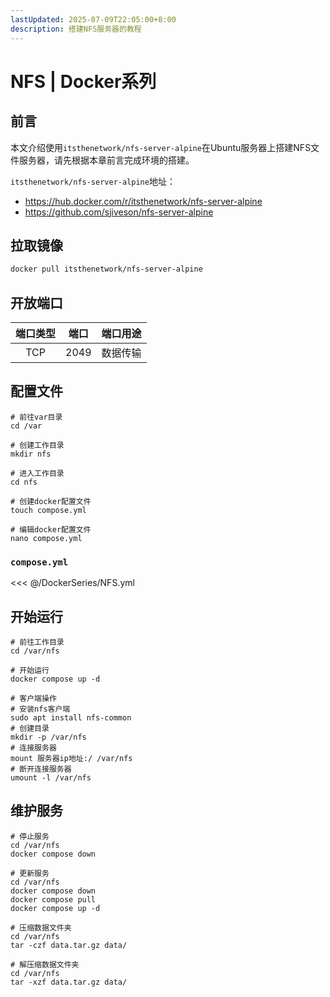 ```yaml
---
lastUpdated: 2025-07-09T22:05:00+8:00
description: 搭建NFS服务器的教程
---
```


# NFS | Docker系列

## 前言

本文介绍使用`itsthenetwork/nfs-server-alpine`在Ubuntu服务器上搭建NFS文件服务器，请先根据本章前言完成环境的搭建。

`itsthenetwork/nfs-server-alpine`地址：

- <https://hub.docker.com/r/itsthenetwork/nfs-server-alpine>
- <https://github.com/sjiveson/nfs-server-alpine>

## 拉取镜像

```bash
docker pull itsthenetwork/nfs-server-alpine
```

## 开放端口

| 端口类型 | 端口  | 端口用途 |
| :------: | :---: | :------: |
|   TCP    | 2049  | 数据传输 |

## 配置文件

```shell
# 前往var目录
cd /var

# 创建工作目录
mkdir nfs

# 进入工作目录
cd nfs

# 创建docker配置文件
touch compose.yml

# 编辑docker配置文件
nano compose.yml
```

### `compose.yml`

<<< @/DockerSeries/NFS.yml

## 开始运行

```shell
# 前往工作目录
cd /var/nfs

# 开始运行
docker compose up -d

# 客户端操作
# 安装nfs客户端
sudo apt install nfs-common
# 创建目录
mkdir -p /var/nfs
# 连接服务器
mount 服务器ip地址:/ /var/nfs
# 断开连接服务器
umount -l /var/nfs
```

## 维护服务

```shell
# 停止服务
cd /var/nfs
docker compose down

# 更新服务
cd /var/nfs
docker compose down
docker compose pull
docker compose up -d

# 压缩数据文件夹
cd /var/nfs
tar -czf data.tar.gz data/

# 解压缩数据文件夹
cd /var/nfs
tar -xzf data.tar.gz data/
```
